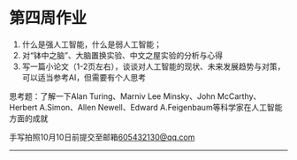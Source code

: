 <!--
第四周作业：
1.什么是强人工智能，什么是弱人工智能；
2.对“钵中之脑”、大脑置换实验、中文之屋实验的分析与心得
3.写一篇小论文（1-2页左右），谈谈对人工智能的现状、未来发展趋势与对策，可以适当参考AI，但需要有个人思考
-->
# 第四周作业
1. 什么是强人工智能，什么是弱人工智能；
2. 对“钵中之脑”、大脑置换实验、中文之屋实验的分析与心得
3. 写一篇小论文（1-2页左右），谈谈对人工智能的现状、未来发展趋势与对策，可以适当参考AI，但需要有个人思考

思考题：了解一下Alan Turing、Marniv Lee Minsky、John McCarthy、Herbert A.Simon、Allen Newell、Edward A.Feigenbaum等科学家在人工智能方面的成就

<!--
手写拍照10月10日前提交至邮箱605432130@qq.com
-->
手写拍照10月10日前提交至邮箱[605432130@qq.com](mailto:605432130@qq.com)

---
